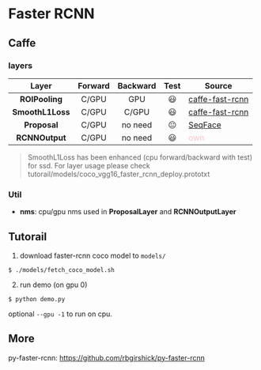 # Faster RCNN

## Caffe

### layers

|      Layer       | Forward | Backward |      Test      |                                                      Source                                                      |
| :--------------: | :-----: | :------: | :------------: | ---------------------------------------------------------------------------------------------------------------- |
|  **ROIPooling**  |  C/GPU  |   GPU    |    :smiley:    | [caffe-fast-rcnn](https://github.com/rbgirshick/caffe-fast-rcnn/commit/0dcd397b29507b8314e252e850518c5695efbb83) |
| **SmoothL1Loss** |  C/GPU  |  C/GPU   |    :smiley:    | [caffe-fast-rcnn](https://github.com/rbgirshick/caffe-fast-rcnn/commit/0dcd397b29507b8314e252e850518c5695efbb83) |
|   **Proposal**   |  C/GPU  | no need  | :neutral_face: | [SeqFace](https://github.com/huangyangyu/SeqFace)                                                                |
|  **RCNNOutput**  |  C/GPU  | no need  |    :smiley:    | <font color=pink>own</font>                                                                                      |
> SmoothL1Loss has been enhanced (cpu forward/backward with test) for ssd.
> For layer usage please check tutorail/models/coco_vgg16_faster_rcnn_deploy.prototxt

### Util

- **nms**: cpu/gpu nms used in **ProposalLayer** and **RCNNOutputLayer**

## Tutorail

1. download faster-rcnn coco model to `models/`

```shell
$ ./models/fetch_coco_model.sh
```

2. run demo (on gpu 0)

```shell
$ python demo.py
```
optional `--gpu -1` to run on cpu.

## More

py-faster-rcnn: https://github.com/rbgirshick/py-faster-rcnn



